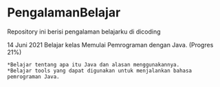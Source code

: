 # PengalamanBelajar
Repository ini berisi pengalaman belajarku di dicoding

14 Juni 2021
Belajar kelas Memulai Pemrograman dengan Java. (Progres 21%)

    *Belajar tentang apa itu Java dan alasan menggunakannya.
    *Belajar tools yang dapat digunakan untuk menjalankan bahasa pemrograman Java.
